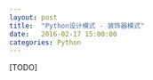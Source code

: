 ```yaml
---
layout: post
title:  "Python设计模式 - 装饰器模式"
date:   2016-02-17 15:00:00
categories: Python
---
```

[TODO]
